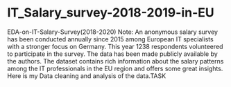 # IT_Salary_survey-2018-2019-in-EU
EDA-on-IT-Salary-Survey(2018-2020)
Note: An anonymous salary survey has been conducted annually since 2015 among European IT specialists with a stronger focus on Germany. This year 1238 respondents volunteered to participate in the survey. The data has been made publicly available by the authors. The dataset contains rich information about the salary patterns among the IT professionals in the EU region and offers some great insights. Here is my Data cleaning and analysis of the data.TASK
